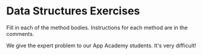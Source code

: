 # Data Structures Exercises

Fill in each of the method bodies. Instructions for each method are in the comments.

We give the expert problem to our App Academy students. It's very difficult!
